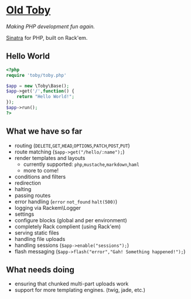 # [Old Toby](http://www.youtube.com/watch?v=YAZpjWZRNAc)

_Making PHP development fun again._

[Sinatra](http://www.sinatrarb.com/) for PHP, built on Rack'em.

## Hello World

```php
<?php
require 'toby/toby.php'

$app = new \Toby\Base();
$app->get('/',function() {
    return "Hello World!";
});
$app->run();
?>
```

## What we have so far

 - routing (`DELETE`,`GET`,`HEAD`,`OPTIONS`,`PATCH`,`POST`,`PUT`)
 - route matching (`$app->get("/hello/:name");`)
 - render templates and layouts
 	 - currently supported: `php`,`mustache`,`markdown`,`haml`
 	 - more to come!
 - conditions and filters
 - redirection
 - halting
 - passing routes
 - error handling (`error` `not_found` `halt(500)`)
 - logging via Rackem\Logger
 - settings
 - configure blocks (global and per environment)
 - completely Rack complient (using Rack'em)
 - serving static files
 - handling file uploads
 - handling sessions (`$app->enable("sessions");`)
 - flash messaging (`$app->flash("error","Gah! Something happened!");`)
 
## What needs doing

 - ensuring that chunked multi-part uploads work
 - support for more templating engines. (twig, jade, etc.)